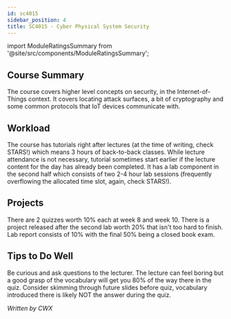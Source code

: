 ```yaml
---
id: sc4015
sidebar_position: 4
title: SC4015 - Cyber Physical System Security
---
```


import ModuleRatingsSummary from '@site/src/components/ModuleRatingsSummary';

<ModuleRatingsSummary 
  lectureClarity={3}
  contentRelevance={3}
  contentDifficulty={4}
  overallWorkload={3}
  teamDependency={2}
/>

## Course Summary

The course covers higher level concepts on security, in the Internet-of-Things context. It covers locating attack surfaces, a bit of cryptography and some common protocols that IoT devices communicate with.

## Workload

The course has tutorials right after lectures (at the time of writing, check STARS!) which means 3 hours of back-to-back classes. While lecture attendance is not necessary, tutorial sometimes start earlier if the lecture content for the day has already been completed. It has a lab component in the second half which consists of two 2-4 hour lab sessions (frequently overflowing the allocated time slot, again, check STARS!).

## Projects

There are 2 quizzes worth 10% each at week 8 and week 10. There is a project released after the second lab worth 20% that isn't too hard to finish. Lab report consists of 10% with the final 50% being a closed book exam.

## Tips to Do Well

Be curious and ask questions to the lecturer. The lecture can feel boring but a good grasp of the vocabulary will get you 80% of the way there in the quiz.
Consider skimming through future slides before quiz, vocabulary introduced there is likely NOT the answer during the quiz.

*Written by CWX*
